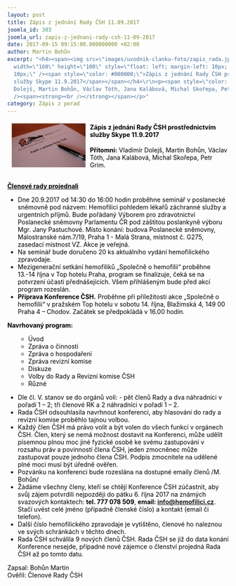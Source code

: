 ```yaml
---
layout: post
title: Zápis z jednání Rady ČSH 11.09.2017
joomla_id: 303
joomla_url: zapis-z-jednani-rady-csh-11-09-2017
date: 2017-09-15 09:15:00.000000000 +02:00
author: Martin Bohůn
excerpt: "<h4><span><img src=\"images/uvodnik-clanku-foto/zapis_rada.jpg\" border=\"0\"
  width=\"168\" height=\"100\" style=\"float: left; margin-left: 10px; margin-right:
  10px;\" /><span style=\"color: #000000;\">Zápis z jednání Rady ČSH prostřednictvím
  služby Skype 11.9.2017</span></span></h4>\r\n<p><span style=\"color: #000000;\"><strong>Přítomni:</strong> Vladimír
  Dolejš, Martin Bohůn, Václav Tóth, Jana Kalábová, Michal Skořepa, Petr Grim.</span><br
  /><span><strong><br /></strong></span></p>"
category: Zápis z porad
---
```

<h4><span><img src="images/uvodnik-clanku-foto/zapis_rada.jpg" border="0" width="168" height="100" style="float: left; margin-left: 10px; margin-right: 10px;" /><span style="color: #000000;">Zápis z jednání Rady ČSH prostřednictvím služby Skype 11.9.2017</span></span></h4>

<p><span style="color: #000000;"><strong>Přítomni:</strong> Vladimír Dolejš, Martin Bohůn, Václav Tóth, Jana Kalábová, Michal Skořepa, Petr Grim.</span><br /><span><strong><br /></strong></span></p>



<p><span style="text-decoration: underline; color: #000000;"><strong><span style="text-decoration: underline;">Členové rady projednali</span></strong></span></p>

<ul>

<li><span style="color: #000000;">Dne 20.9.2017 od 14:30 do 16:00 hodin proběhne seminář v poslanecké sněmovně pod názvem: Hemofilici pohledem lékařů záchranné služby a urgentních příjmů. Bude pořádaný Výborem pro zdravotnictví Poslanecké sněmovny Parlamentu ČR pod záštitou poslankyně výboru Mgr. Jany Pastuchové. Místo konání: budova Poslanecké sněmovny, Malostranské nám.7/19, Praha 1 - Malá Strana, místnost č. G275, zasedací místnost VZ. Akce je veřejná.</span></li>

<li><span style="color: #000000;">Na seminář bude doručeno 20 ks aktuálního vydání hemofilického zpravodaje.</span></li>

<li><span style="color: #000000;">Mezigenerační setkání hemofiliků „Společně o hemofilii“ proběhne 13.-14 října v Top hotelu Praha, program se finalizuje, čeká se na potvrzení účasti přednášejících. Všem přihlášeným bude před akcí program rozeslán.</span></li>

<li><span style="color: #000000;"><strong>Příprava Konference ČSH.</strong> Proběhne při příležitosti akce „Společně o hemofilii“ v pražském Top hotelu v sobotu 14. října, Blažimská 4, 149 00 Praha 4 – Chodov. Začátek se předpokládá v 16.00 hodin.</span></li>

</ul>

<p><span style="color: #000000;"><strong>Navrhovaný program:</strong></span></p>

<ul>

<ul>

<li><span style="color: #000000;">Úvod</span></li>

<li><span style="color: #000000;">Zpráva o činnosti</span></li>

<li><span style="color: #000000;">Zpráva o hospodaření</span></li>

<li><span style="color: #000000;">Zpráva revizní komise</span></li>

<li><span style="color: #000000;">Diskuze</span></li>

<li><span style="color: #000000;">Volby do Rady a Revizní komise ČSH</span></li>

<li><span style="color: #000000;">Různé</span></li>

</ul>

</ul>

<ul>

<li><span style="color: #000000;">Dle čl. V. stanov se do orgánů volí: - pět členů Rady a dva náhradníci v pořadí 1 – 2; tři členové RK a 2 náhradníci v pořadí 1 – 2.</span></li>

<li><span style="color: #000000;">Rada ČSH odsouhlasila navrhnout konferenci, aby hlasování do rady a revizní komise proběhlo tajnou volbou.</span></li>

<li><span style="color: #000000;">Každý člen ČSH má právo volit a být volen do všech funkcí v orgánech ČSH. Člen, který se nemá možnost dostavit na Konferenci, může udělit písemnou plnou moc jiné fyzické osobě ke svému zastupování v rozsahu práv a povinností člena ČSH, jeden zmocněnec může zastupovat pouze jednoho člena ČSH. Podpis zmocnitele na udělené plné moci musí být úředně ověřen.</span></li>

<li><span style="color: #000000;">Pozvánku na konferenci bude rozeslána na dostupné emaily členů /M. Bohůn/</span></li>

<li><span style="color: #000000;">Žádáme všechny členy, kteří se chtějí Konference ČSH zúčastnit, aby svůj zájem potvrdili nejpozději do pátku 6. října 2017 na známých svazových kontaktech: <strong>tel. 777 078 509</strong>, </span><strong><span style="color: #000000;">email:</span> <a href="mailto:info@hemofilici.cz">info@hemofilici.cz</a></strong>. <span style="color: #000000;">Stačí uvést celé jméno (případně členské číslo) a kontakt (email či telefon).</span></li>

<li><span style="color: #000000;">Další číslo hemofilického zpravodaje je vytištěno, členové ho naleznou ve svých schránkách v těchto dnech.<br /></span></li>

<li><span style="color: #000000;">Rada ČSH schválila 9 nových členů ČSH. Rada ČSH se již do data konání Konference nesejde, případné nové zájemce o členství projedná Rada ČSH až po tomto datu.</span></li>

</ul>

<p><span style="color: #000000;">Zapsal: Bohůn Martin</span><br /><span style="color: #000000;"> Ověřil: Členové Rady ČSH</span></p>
